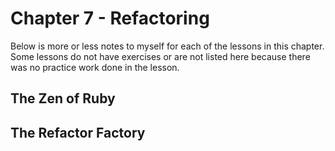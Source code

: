 # Chapter 7 - Refactoring
Below is more or less notes to myself for each of the lessons in this chapter.  Some lessons do not have exercises or are not listed here because there was no practice work done in the lesson.
## The Zen of Ruby

## The Refactor Factory
